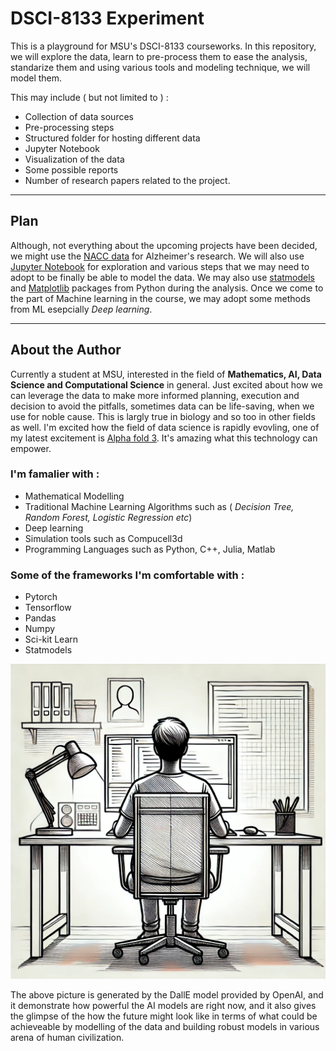 # DSCI-8133 Experiment
This is a playground for MSU's DSCI-8133 courseworks. In this repository, we will explore the data, learn to pre-process them to ease the analysis, standarize them and using various tools and modeling technique, we will model them. 

This may include ( but not limited to ) : 

- Collection of data sources
- Pre-processing steps
- Structured folder for hosting different data
- Jupyter Notebook
- Visualization of the data
- Some possible reports
- Number of research papers related to the project.

-----------------------------------

## Plan
Although, not everything about the upcoming projects have been decided, we might use the [NACC data](https://naccdata.org/) for Alzheimer's research. We will also use [Jupyter Notebook](https://jupyter.org/) for exploration and various steps that we may need to adopt to be finally be able to model the data. We may also use [statmodels](https://www.statsmodels.org/stable/index.html) and [Matplotlib](https://matplotlib.org/) packages from Python during the analysis. Once we come to the part of Machine learning in the course, we may adopt some methods from ML esepcially *Deep learning*.

--------------------------

## About the Author 

Currently a student at MSU, interested in the field of **Mathematics, AI, Data Science and Computational Science** in general. Just excited about how we can leverage the data to make more informed planning, execution and decision to avoid the pitfalls, sometimes data can be life-saving, when we use for noble cause. This is largly true in biology and so too in other fields as well. I'm excited how the field of data science is rapidly evovling, one of my latest excitement is [Alpha fold 3](https://deepmind.google/technologies/alphafold/). It's amazing what this technology can empower. 

### I'm famalier with : 

- Mathematical Modelling
- Traditional Machine Learning Algorithms such as ( *Decision Tree, Random Forest, Logistic Regression etc*)
- Deep learning
- Simulation tools such as Compucell3d
- Programming Languages such as Python, C++, Julia, Matlab

### Some of the frameworks I'm comfortable with : 
- Pytorch
- Tensorflow
- Pandas
- Numpy
- Sci-kit Learn
- Statmodels

![An AI generated image of a Data Scientist at his desk ](programmer-contours.png)

The above picture is generated by the DallE model provided by OpenAI, and it demonstrate how powerful the AI models are right now, and it also gives the glimpse of the how the future might look like in terms of what could be achieveable by modelling of the data and building robust models in various arena of human civilization. 

